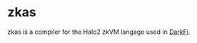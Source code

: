 zkas
====

zkas is a compiler for the Halo2 zkVM langage used in
[DarkFi](https://github.com/darkrenaissance/darkfi).
